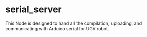 # serial_server
This Node is designed to hand all the compilation, uploading, and communicating with Arduino serial for UGV robot.
